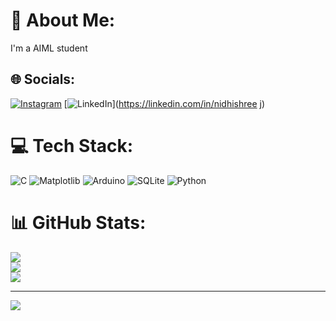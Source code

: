 # 💫 About Me:
I'm a AIML student


## 🌐 Socials:
[![Instagram](https://img.shields.io/badge/Instagram-%23E4405F.svg?logo=Instagram&logoColor=white)](https://instagram.com/__nidh_iii__) [![LinkedIn](https://img.shields.io/badge/LinkedIn-%230077B5.svg?logo=linkedin&logoColor=white)](https://linkedin.com/in/nidhishree j) 

# 💻 Tech Stack:
![C](https://img.shields.io/badge/c-%2300599C.svg?style=flat-square&logo=c&logoColor=white) ![Matplotlib](https://img.shields.io/badge/Matplotlib-%23ffffff.svg?style=flat-square&logo=Matplotlib&logoColor=black) ![Arduino](https://img.shields.io/badge/-Arduino-00979D?style=flat-square&logo=Arduino&logoColor=white) ![SQLite](https://img.shields.io/badge/sqlite-%2307405e.svg?style=flat-square&logo=sqlite&logoColor=white) ![Python](https://img.shields.io/badge/python-3670A0?style=flat-square&logo=python&logoColor=ffdd54)
# 📊 GitHub Stats:
![](https://github-readme-stats.vercel.app/api?username=NIDHI453&theme=dark&hide_border=false&include_all_commits=false&count_private=false)<br/>
![](https://github-readme-streak-stats.herokuapp.com/?user=NIDHI453&theme=dark&hide_border=false)<br/>
![](https://github-readme-stats.vercel.app/api/top-langs/?username=NIDHI453&theme=dark&hide_border=false&include_all_commits=false&count_private=false&layout=compact)

---
[![](https://visitcount.itsvg.in/api?id=NIDHI453&icon=0&color=0)](https://visitcount.itsvg.in)

<!-- Proudly created with GPRM ( https://gprm.itsvg.in ) -->
